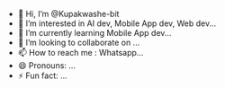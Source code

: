 - 👋 Hi, I’m @Kupakwashe-bit
- 👀 I’m interested in AI dev, Mobile App dev, Web dev...
- 🌱 I’m currently learning Mobile App dev...
- 💞️ I’m looking to collaborate on ...
- 📫 How to reach me : Whatsapp...
- 😄 Pronouns: ...
- ⚡ Fun fact: ...

<!---
Kupakwashe-bit/Kupakwashe-bit is a ✨ special ✨ repository because its `README.md` (this file) appears on your GitHub profile.
You can click the Preview link to take a look at your changes.
--->
